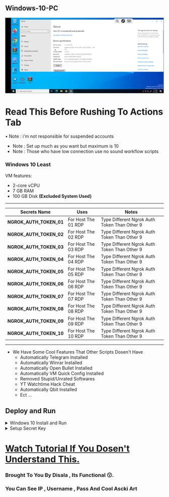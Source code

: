 ## Windows-10-PC
![.](SS.png)

# Read This Before Rushing To Actions Tab

• Note : i'm not responsible for suspended accounts
* Note : Set up much as you want but maximum is 10
* Note : Those who have low connection use no sound workflow scripts

### Windows 10 Least

VM features:
- 2-core vCPU
- 7 GB RAM
- 100 GB Disk **(Excluded System Used)**

---

Secrets Name | Uses | Notes
----- | ----- | -----
**NGROK_AUTH_TOKEN_01** | For Host The 01 RDP | Type Different Ngrok Auth Token Than Other 9
**NGROK_AUTH_TOKEN_02** | For Host The 02 RDP | Type Different Ngrok Auth Token Than Other 9
**NGROK_AUTH_TOKEN_03** | For Host The 03 RDP | Type Different Ngrok Auth Token Than Other 9
**NGROK_AUTH_TOKEN_04** | For Host The 04 RDP | Type Different Ngrok Auth Token Than Other 9
**NGROK_AUTH_TOKEN_05** | For Host The 05 RDP | Type Different Ngrok Auth Token Than Other 9
**NGROK_AUTH_TOKEN_06** | For Host The 06 RDP | Type Different Ngrok Auth Token Than Other 9
**NGROK_AUTH_TOKEN_07** | For Host The 07 RDP | Type Different Ngrok Auth Token Than Other 9
**NGROK_AUTH_TOKEN_08** | For Host The 08 RDP | Type Different Ngrok Auth Token Than Other 9
**NGROK_AUTH_TOKEN_09** | For Host The 09 RDP | Type Different Ngrok Auth Token Than Other 9
**NGROK_AUTH_TOKEN_10** | For Host The 10 RDP | Type Different Ngrok Auth Token Than Other 9
---

* We Have Some Cool Features That Other Scripts Dosen't Have
  - Automatically Telegram Installed
  - Automatically Winrar Installed
  - Automatically Open Bullet Installed
  - Automatically VM Quick Config Installed
  - Removed Stupid/Unrated Softwares
  - YT Watchtime Hack Cheat
  - Automatically Qbit Installed 
  - Ect ...

## Deploy and Run
<details>
    <summary>Windows 10 Install and Run</summary>
<br>
    
* First Step (Do 2nd Step Before Running Workflow)
    
* Go to [**Here**](https://drive.google.com/drive/folders/121UNlHIqt6WMMWBYmS0KZlyB__zMmVa8) and select [**with sound**](https://drive.google.com/drive/folders/1ATVEOg-WLCV3HAEu8uOWGsGY1vYFdbmr) [**or not**](https://drive.google.com/drive/folders/1AMPfpkrzFIhdRHfc22rxdQW8M4AYKkzO).
    
* After selection, **download all 10 workflow scripts**.
    
* Create new github repo , click **create new file** and copy this text **.github/workflows/test** also type test in empty box and click **committed changes** after that **upload download 10 workflow scripts in there**.
    
* Now go to **Actions** Tab and select one of system workflow.

* Click **Run Workflow** button on the left of **This workflow has a workflow_dispatch event trigger** line.

* Wait until a few minutes.

* Copy the link(**without tcp://**) and go to Remote Desktop, input the link to connect that you copied from the workflow.

* Fill in those login info, within username:**Jahid** or **runneradmin** and password:**@#Jahid123456** .

* Enjoy!

</details>

<details>
    <summary>Setup Secret Key</summary>
<br>
    
* Second Step
    
* Go to **Settings in repo > Secrets and variables > Actions**.
    
* Click **New repository secret**.
   
* To **Name: NGROK_AUTH_TOKEN** and to **Secret: paste your ngrok auth token [get your token](https://dashboard.ngrok.com/get-started/your-authtoken).

* Now click **Add Secret**.
</details>

# [Watch Tutorial If You Dosen't Understand This.](https://youtu.be/P-ctz1CuPi0)

### Brought To You By Disala , Its Functional 😗.
### You Can See IP , Username , Pass And Cool Ascki Art 
